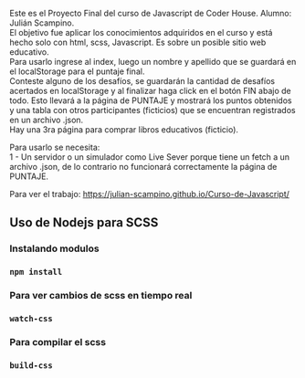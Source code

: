 Este es el Proyecto Final del curso de Javascript de Coder House. Alumno: Julián Scampino.  
El objetivo fue aplicar los conocimientos adquiridos en el curso y está hecho solo con html, scss, Javascript.
Es sobre un posible sitio web educativo.  
Para usarlo ingrese al index, luego un nombre y apellido que se guardará en el localStorage para el puntaje final.  
Conteste alguno de los desafíos, se guardarán la cantidad de desafíos acertados en localStorage y al finalizar haga click en el botón FIN abajo de todo. Esto llevará a la página de PUNTAJE y mostrará los puntos obtenidos y una tabla con otros participantes (ficticios) que se encuentran registrados en un archivo .json.  
Hay una 3ra página para comprar libros educativos (ficticio).  

Para usarlo se necesita:  
1 - Un servidor o un simulador como Live Sever porque tiene un fetch a un archivo .json, de lo contrario no funcionará correctamente la página de PUNTAJE.  


Para ver el trabajo: https://julian-scampino.github.io/Curso-de-Javascript/

## Uso de Nodejs para SCSS

### Instalando modulos

###  `npm install`

### Para ver cambios de scss en tiempo real

###  `watch-css`

### Para compilar el scss

###  `build-css`